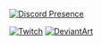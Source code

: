 [![Discord Presence](https://lanyard.cnrad.dev/api/268458117421989888?showDisplayName=true&hideStatus=false&hideTimestamp=false&hideActivity=true&theme=&hideBadges=false&hideDiscrim=false&borderRadius=&bg=0D1117)](https://discord.com/users/268458117421989888)

[![Twitch](https://img.shields.io/badge/twitch-A970FF?style=for-the-badge&logo=twitch&logoColor=white)](https://www.twitch.tv/meti0x7cb)
[![DeviantArt](https://img.shields.io/badge/DeviantArt-05CC47?style=for-the-badge&logo=deviantart&logoColor=white)](https://www.deviantart.com/meti0x7cb)
